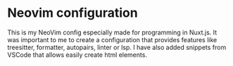 # Neovim configuration

This is my NeoVim config especially made for programming in Nuxt.js. It was important to me to create a configuration 
that provides features like treesitter, formatter, autopairs, linter or lsp. I have also added snippets from VSCode that allows easily create html elements.
